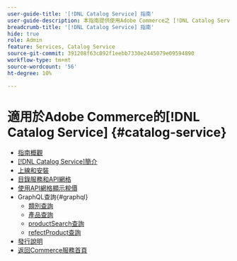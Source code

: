 ```yaml
---
user-guide-title: '[!DNL Catalog Service] 指南'
user-guide-description: 本指南提供使用Adobe Commerce之 [!DNL Catalog Service] 的詳細指示。
breadcrumb-title: '[!DNL Catalog Service] 指南'
hide: true
role: Admin
feature: Services, Catalog Service
source-git-commit: 391208f63c092f1eebb7330e2445079e09594890
workflow-type: tm+mt
source-wordcount: '56'
ht-degree: 10%

---
```


# 適用於Adobe Commerce的[!DNL Catalog Service] {#catalog-service}

- [指南概觀](guide-overview.md)
- [ [!DNL Catalog Service]簡介](overview.md)
- [上線和安裝](installation.md)
- [目錄服務和API網格](mesh.md)
- [使用API網格顯示稅價](taxes.md)
- GraphQL查詢{#graphql}
   - [類別查詢](https://developer.adobe.com/commerce/services/graphql/catalog-service/categories/)
   - [產品查詢](https://developer.adobe.com/commerce/services/graphql/catalog-service/products/)
   - [productSearch查詢](https://developer.adobe.com/commerce/services/graphql/live-search/product-search/)
   - [refectProduct查詢](https://developer.adobe.com/commerce/services/graphql/catalog-service/refine-product/)
- [發行說明](release-notes.md)
- [返回Commerce服務首頁](https://experienceleague.adobe.com/en/docs/commerce-merchant-services/user-guides/home)

